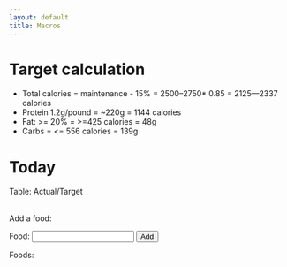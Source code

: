 ```yaml
---
layout: default
title: Macros
---
```


# Target calculation
- Total calories = maintenance - 15% = 2500–2750* 0.85 = 2125—2337 calories
- Protein 1.2g/pound = ~220g = 1144 calories
- Fat: >= 20% = >=425 calories = 48g
- Carbs = <= 556 calories = 139g

# Today

<div class="w3-row-padding">
<div class="w3-half w3-container">

Table: Actual/Target
<table id="today-content"></table>

Add a food:
<form id="add-a-food">
<label for="food">Food:</label>
<input type="text" id="food" name="food">
<button type="submit">Add</button>
</form>

Foods:
<ul id="foods"></ul>

</div>
<div class="w3-half w3-container" id="view"></div>
</div>

